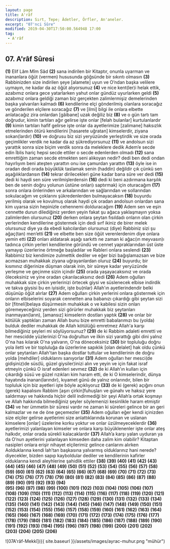 ```yaml
---
layout: page
title: A'râf
description: Sırt, Tepe; Âdetler, Örfler, An'aneler.
excerpt: "07'nci Sûre"
modified: 2019-04-30T17:50:00.564948 17:00
tag: 
 - A'râf
---
```


## 07. A'râf Sûresi 

**(1)** Elif Lâm Mîm Sâd
**(2)** sana indirilen bir Kitaptır, onunla uyarman ve inananlara öğüt (vermen) hususunda göğsünde bir sıkıntı olmasın 
**(3)** Rabbinizden size indirilen şeye [alamete] uyun ve O’ndan başka velilere uymayın, ne kadar da az öğüt alıyorsunuz
**(4)** ve nice kent(ler)i helak ettik, azabımız onlara gece yatarlarken yahut onlar gündüz uyurlarken geldi
**(5)** azabımız onlara geldiği zaman biz gerçekten zalimlermişiz demelerinden başka yalvarıları kalmadı
**(6)** kendilerine elçi gönderilmiş olanlara soracağız ve gönderilen elçilere soracağız 
**(7)** ve [ilmi] bilgi ile onlara elbette anlatacağız zira onlardan [gâibane] uzak değiliz biz
**(8)** ve o gün tartı tam doğrudur, kimin tartıları ağır gelirse işte onlar [felah bulanlar] kurtulanlardır
**(9)** kimin tartıları hafif gelirse işte onlar da ayetlerimize [zalimane] haksızlık etmelerinden ötürü kendilerini [hasarete uğratan] kimselerdir, ziyana sokan(lardır)
**(10)** ve doğrusu biz sizi yeryüzünde yerleştirdik ve size orada geçimlikler verdik ne kadar da az şükrediyorsunuz
**(11)** ve andolsun sizi yarattık sonra size biçim verdik sonra da meleklere dedik Adem’e secde edin İblis hariç hepsi secde ettiler o secde edenlerden olmadı
**(12)** sana emrettiğim zaman secde etmekten seni alıkoyan nedir? dedi ben dedi ondan hayırlıyım beni ateşten yarattın onu ise çamurdan yarattın
**(13)** öyle ise in oradan dedi orada büyüklük taslamak senin (haddin) değildir çık çünkü sen aşağılıklardansın 
**(14)** tekrar dirilecekleri güne kadar bana süre ver dedi
**(15)** dedi ki haydi sen süre verilmişlerdensin
**(16)** dedi ki beni azdırmana karşılık ben de senin doğru yolunun üstüne onlar(ı saptırmak) için oturacağım 
**(17)** sonra onlara önlerinden ve arkalarından ve sağlarından ve  sollarından sokulacağım ve çoklarını şükredenlerden bulmayacaksın 
**(18)** buyurdu yerilmiş olarak ve kovulmuş olarak haydi çık oradan andolsun onlardan sana kim uyarsa sizin hepinizle cehennemi dolduracağım
**(19)** Adem sen ve eşin cennette durun dilediğiniz yerden yeyin fakat şu ağaca yaklaşmayın yoksa zalimlerden olursunuz
**(20)** derken onlara şeytan fısıldadı onların olan çirkin yerlerinden kendilerine göstermek için dedi sırf ikiniz de birer melek olursunuz diye ya da ebedi kalıcılardan olursunuz (diye) Rabbiniz sizi şu ağaç(tan) men’etti 
**(21)** ve elbette ben size öğüt verenlerdenim diye onlara yemin etti
**(22)** onları aldatarak aşağı sarkıttı ne zaman ki ağac(ın meyvasın)ı tadınca çirkin yerleri kendilerine göründü ve cennet yapraklarından üst üste yamayıp üzerlerine örtmeğe başladılar ve Rableri onlara seslendi
**(23)** Rabbimiz biz kendimize zulmettik dediler ve eğer bizi bağışlamazsan ve bize acımazsan muhakkak ziyana uğrayanlardan oluruz
**(24)** buyurdu; bir kısmınız diğerinize düşman olarak inin, bir süreye kadar yeryüzünde yerleşme ve geçinme sizin içindir
**(25)** orada yaşayacaksınız ve orada öleceksiniz ve yine oradan çıkarılacaksınız dedi
**(26)** Adem oğulları muhakkak size çirkin yerlerinizi örtecek giysi ve süslenecek elbise indirdik ve takva giysisi bu en iyisidir, işte bu(nlar) Allah'ın ayetlerindendir belki düşünüp öğüt alırlar
**(27)** Adem oğulları çirkin yerlerini onlara göstermek için onların elbiselerini soyarak cennetten ana babanızı çıkardığı gibi şeytan sizi bir [fitneli]belaya düşürmesin muhakkak o ve kabilesi sizin onları göremeyeceğiniz yerden sizi görürler muhakkak biz şeytanları inanmayan(ların), [amansız] kimselerin dostları yaptık
**(28)** ve onlar bir kötülük yaptıkları zaman Allah bunu bize emretti babalarımızı bu (yolda) bulduk dediler muhakkak de Allah kötülüğü emretmez Allah'a karşı bilmediğiniz şeyleri mi söylüyorsunuz?
**(29)** de ki Rabbim adaleti emretti ve her mescidde yüzlerinizi O'na doğrultun ve ilkin sizi yarattığı gibi dini yalnız O'na has kılarak O'na yalvarın, O'na döneceksiniz
**(30)** bir topluluğu doğru yola iletti ve bir topluluğa da üzerlerine sapıklık [olan delalet] hak oldu çünkü onlar şeytanları Allah'tan başka dostlar tuttular ve kendilerinin de doğru yolda [mehdiler] olduklarını sanıyorlar
**(31)** Adem oğulları her mesci(de gidişiniz)de süs(lü, güzel giysiler)inizi alın ve yeyin ve için fakat israf etmeyin çünkü O israf edenleri sevmez
**(32)** de ki Allah’ın kulları için çıkardığı süsü ve güzel rızıkları kim haram etti, de ki O kimselerindir, dünya hayatında inanan(larındır), kıyamet günü de yalnız onlarındır, bilen bir topluluk için biz ayetleri işte böyle açıklıyoruz
**(33)** de ki (gerek) açığını onun (gerek) kapalısını Rabbim [aşırı çirkin]fuhuşları ve günahı ve haksız yere saldırmayı ve hakkında hiçbir delil indirmediği bir şeyi Allah’a ortak koşmayı ve Allah hakkında bilmediğiniz şeyler söylemenizi kesinlikle haram etmiştir
**(34)** ve her ümmetin bir süresi vardır ne zaman ki süreleri gelince bir an geri kalmazlar ve ne de öne geçemezler
**(35)** Adem oğulları eğer kendi içinizden size elçiler gelirse ayetlerimi size anlattıklarında korunan ve uslanan kimselere [onlar] üzelerine korku yoktur ve onlar üzülmeyeceklerdir
**(36)** ayetlerimizi yalanlayan kimseler ve onlara karşı büyüklenenler işte onlar ateş halkıdır, onlar orada sürekli kalacaklardır
**(37)** Allah’a karşı yalan uyduran ya da O’nun ayetlerini yalanlayan kimseden daha zalim kim olabilir? Kitaptan nasipleri onlara erişir nihayet elçilerimiz gelince canlarını alırken Aolduklarına kendi lah’tan başkasına yalvarmış olduklarınız hani nerede? diyecekler, bizden sapıp kayboldular dediler ve kendilerinin kafirler olduklarına kendi aleyhlerine şahidlik ettiler
**(38)** 
**(39)** 
**(40)** 
**(41)** 
**(42)** 
**(43)** 
**(44)** 
**(45)** 
**(46)** 
**(47)** 
**(48)** 
**(49)** 
**(50)** 
**(51)** 
**(52)** 
**(53)** 
**(54)** 
**(55)** 
**(56)** 
**(57)** 
**(58)** 
**(59)** 
**(60)** 
**(61)** 
**(62)** 
**(63)** 
**(64)** 
**(65)** 
**(66)** 
**(67)** 
**(68)** 
**(69)** 
**(70)** 
**(71)** 
**(72)** 
**(73)** 
**(74)** 
**(75)** 
**(76)** 
**(77)** 
**(78)** 
**(79)** 
**(80)** 
**(81)** 
**(82)** 
**(83)** 
**(84)** 
**(85)** 
**(86)** 
**(87)** 
**(88)** 
**(89)** 
**(90)** 
**(91)**
**(92)** 
**(93)** 
**(94)**  
**(95)** 
**(96)** 
**(97)** 
**(98)** 
**(99)** 
**(100)** 
**(101)** 
**(102)** 
**(103)** 
**(104)** 
**(105)** 
**(106)** 
**(107)** 
**(108)** 
**(109)** 
**(110)** 
**(111)** 
**(112)** 
**(113)** 
**(114)** 
**(115)** 
**(116)** 
**(117)** 
**(118)** 
**(119)** 
**(120)** 
**(121)** 
**(122)** 
**(123)** 
**(124)** 
**(125)** 
**(126)** 
**(127)** 
**(128)** 
**(129)** 
**(130)** 
**(131)** 
**(132)** 
**(133)** 
**(134)** 
**(135)** 
**(140)** 
**(141)** 
**(142)** 
**(143)** 
**(144)** 
**(145)** 
**(146)** 
**(147)** 
**(148)** 
**(149)** 
**(150)** 
**(151)** 
**(152)** 
**(153)** 
**(154)** 
**(155)** 
**(156)** 
**(157)** 
**(158)** 
**(159)** 
**(160)** 
**(161)** 
**(162)** 
**(163)** 
**(164)** 
**(165)** 
**(166)** 
**(167)** 
**(168)** 
**(169)** 
**(170)** 
**(171)** 
**(172)** 
**(173)** 
**(174)** 
**(175)** 
**(176)** 
**(177)** 
**(178)** 
**(179)** 
**(180)** 
**(181)** 
**(182)** 
**(183)** 
**(184)** 
**(185)** 
**(186)** 
**(187)** 
**(188)** 
**(189)** 
**(190)** 
**(191)** 
**(192)** 
**(193)** 
**(194)** 
**(195)** 
**(196)** 
**(197)** 
**(198)** 
**(199)** 
**(200)** 
**(201)** 
**(202)** 
**(203)** 
**(204)** 
**(205)** 
**(206)** 

![07A'râf-Mekkî]({{ site.baseurl }}/assets/images/ayrac-muhur.png "mühür")
